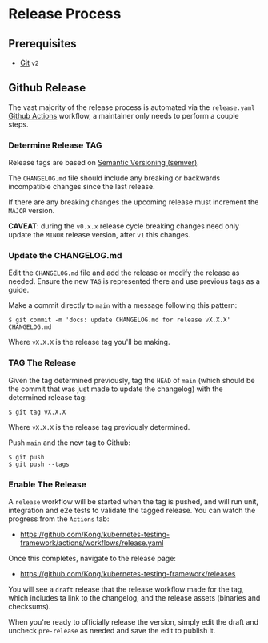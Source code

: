 # Release Process

## Prerequisites

- [Git](https://git-scm.com/) `v2`

## Github Release

The vast majority of the release process is automated via the `release.yaml` [Github Actions](https://github.com/features/actions) workflow, a maintainer only needs to perform a couple steps.

### Determine Release TAG

Release tags are based on [Semantic Versioning (semver)](https://semver.org/).

The `CHANGELOG.md` file should include any breaking or backwards incompatible changes since the last release.

If there are any breaking changes the upcoming release must increment the `MAJOR` version.

**CAVEAT**: during the `v0.x.x` release cycle breaking changes need only update the `MINOR` release version, after `v1` this changes.

### Update the CHANGELOG.md

Edit the `CHANGELOG.md` file and add the release or modify the release as needed. Ensure the new `TAG` is represented there and use previous tags as a guide.

Make a commit directly to `main` with a message following this pattern:

```shell
$ git commit -m 'docs: update CHANGELOG.md for release vX.X.X' CHANGELOG.md
```

Where `vX.X.X` is the release tag you'll be making.

### TAG The Release

Given the tag determined previously, tag the `HEAD` of `main` (which should be the commit that was just made to update the changelog) with the determined release tag:

```shell
$ git tag vX.X.X
```

Where `vX.X.X` is the release tag previously determined.

Push `main` and the new tag to Github:

```shell
$ git push
$ git push --tags
```

### Enable The Release

A `release` workflow will be started when the tag is pushed, and will run unit, integration and e2e tests to validate the tagged release. You can watch the progress from the `Actions` tab:

  - https://github.com/Kong/kubernetes-testing-framework/actions/workflows/release.yaml

Once this completes, navigate to the release page:

  - https://github.com/Kong/kubernetes-testing-framework/releases

You will see a `draft` release that the release workflow made for the tag, which includes ta link to the changelog, and the release assets (binaries and checksums).

When you're ready to officially release the version, simply edit the draft and uncheck `pre-release` as needed and save the edit to publish it.

